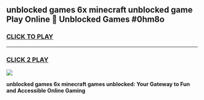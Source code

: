 
## unblocked games 6x minecraft unblocked game Play Online 👋 Unblocked Games #0hm8o
<h3>
<a href="https://premium.freeplayer.one?title=unblocked_games_6x_minecraft&ref=21F">CLICK TO PLAY</a></h3>
<hr>

<h3>
<a href="https://premium.freeplayer.one?title=unblocked_games_6x_minecraft&ref=21F">CLICK 2 PLAY</a>
  
</h3>

<a href="https://premium.freeplayer.one?title=unblocked_games_6x_minecraft&ref=21F/"><img src="https://clearcache.store/games.png"></a>


**unblocked games 6x minecraft games unblocked: Your Gateway to Fun and Accessible Online Gaming**
